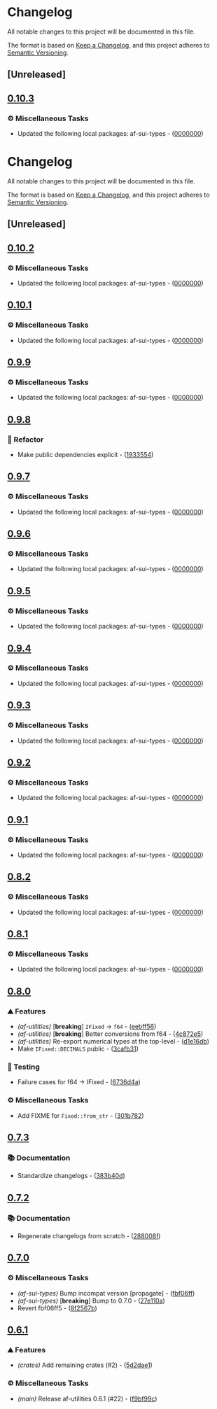 # Changelog

All notable changes to this project will be documented in this file.

The format is based on [Keep a Changelog](https://keepachangelog.com/en/1.0.0/),
and this project adheres to [Semantic Versioning](https://semver.org/spec/v2.0.0.html).

## [Unreleased]

## [0.10.3](https://github.com/AftermathFinance/aftermath-sdk-rust/compare/af-utilities-v0.10.2...af-utilities-v0.10.3)

### ⚙️ Miscellaneous Tasks

- Updated the following local packages: af-sui-types - ([0000000](https://github.com/AftermathFinance/aftermath-sdk-rust/commit/0000000))

# Changelog

All notable changes to this project will be documented in this file.

The format is based on [Keep a Changelog](https://keepachangelog.com/en/1.0.0/),
and this project adheres to [Semantic Versioning](https://semver.org/spec/v2.0.0.html).


## [Unreleased]

## [0.10.2](https://github.com/AftermathFinance/aftermath-sdk-rust/compare/af-utilities-v0.10.1...af-utilities-v0.10.2)

### ⚙️ Miscellaneous Tasks

- Updated the following local packages: af-sui-types - ([0000000](https://github.com/AftermathFinance/aftermath-sdk-rust/commit/0000000))


## [0.10.1](https://github.com/AftermathFinance/aftermath-sdk-rust/compare/af-utilities-v0.10.0...af-utilities-v0.10.1)

### ⚙️ Miscellaneous Tasks

- Updated the following local packages: af-sui-types - ([0000000](https://github.com/AftermathFinance/aftermath-sdk-rust/commit/0000000))


## [0.9.9](https://github.com/AftermathFinance/aftermath-sdk-rust/compare/af-utilities-v0.9.8...af-utilities-v0.9.9)

### ⚙️ Miscellaneous Tasks

- Updated the following local packages: af-sui-types - ([0000000](https://github.com/AftermathFinance/aftermath-sdk-rust/commit/0000000))


## [0.9.8](https://github.com/AftermathFinance/aftermath-sdk-rust/compare/af-utilities-v0.9.7...af-utilities-v0.9.8)

### 🚜 Refactor

- Make public dependencies explicit - ([1933554](https://github.com/AftermathFinance/aftermath-sdk-rust/commit/19335540faf2d55827fdfcd04aaa9c130fa306a3))


## [0.9.7](https://github.com/AftermathFinance/aftermath-sdk-rust/compare/af-utilities-v0.9.6...af-utilities-v0.9.7)

### ⚙️ Miscellaneous Tasks

- Updated the following local packages: af-sui-types - ([0000000](https://github.com/AftermathFinance/aftermath-sdk-rust/commit/0000000))


## [0.9.6](https://github.com/AftermathFinance/aftermath-sdk-rust/compare/af-utilities-v0.9.5...af-utilities-v0.9.6)

### ⚙️ Miscellaneous Tasks

- Updated the following local packages: af-sui-types - ([0000000](https://github.com/AftermathFinance/aftermath-sdk-rust/commit/0000000))


## [0.9.5](https://github.com/AftermathFinance/aftermath-sdk-rust/compare/af-utilities-v0.9.4...af-utilities-v0.9.5)

### ⚙️ Miscellaneous Tasks

- Updated the following local packages: af-sui-types - ([0000000](https://github.com/AftermathFinance/aftermath-sdk-rust/commit/0000000))


## [0.9.4](https://github.com/AftermathFinance/aftermath-sdk-rust/compare/af-utilities-v0.9.3...af-utilities-v0.9.4)

### ⚙️ Miscellaneous Tasks

- Updated the following local packages: af-sui-types - ([0000000](https://github.com/AftermathFinance/aftermath-sdk-rust/commit/0000000))


## [0.9.3](https://github.com/AftermathFinance/aftermath-sdk-rust/compare/af-utilities-v0.9.2...af-utilities-v0.9.3)

### ⚙️ Miscellaneous Tasks

- Updated the following local packages: af-sui-types - ([0000000](https://github.com/AftermathFinance/aftermath-sdk-rust/commit/0000000))


## [0.9.2](https://github.com/AftermathFinance/aftermath-sdk-rust/compare/af-utilities-v0.9.1...af-utilities-v0.9.2)

### ⚙️ Miscellaneous Tasks

- Updated the following local packages: af-sui-types - ([0000000](https://github.com/AftermathFinance/aftermath-sdk-rust/commit/0000000))


## [0.9.1](https://github.com/AftermathFinance/aftermath-sdk-rust/compare/af-utilities-v0.9.0...af-utilities-v0.9.1)

### ⚙️ Miscellaneous Tasks

- Updated the following local packages: af-sui-types - ([0000000](https://github.com/AftermathFinance/aftermath-sdk-rust/commit/0000000))


## [0.8.2](https://github.com/AftermathFinance/aftermath-sdk-rust/compare/af-utilities-v0.8.1...af-utilities-v0.8.2)

### ⚙️ Miscellaneous Tasks

- Updated the following local packages: af-sui-types - ([0000000](https://github.com/AftermathFinance/aftermath-sdk-rust/commit/0000000))


## [0.8.1](https://github.com/AftermathFinance/aftermath-sdk-rust/compare/af-utilities-v0.8.0...af-utilities-v0.8.1)

### ⚙️ Miscellaneous Tasks

- Updated the following local packages: af-sui-types - ([0000000](https://github.com/AftermathFinance/aftermath-sdk-rust/commit/0000000))


## [0.8.0](https://github.com/AftermathFinance/aftermath-sdk-rust/compare/af-utilities-v0.7.3...af-utilities-v0.8.0)

### ⛰️ Features

- *(af-utilities)* [**breaking**] `IFixed` -> `f64` - ([eebff56](https://github.com/AftermathFinance/aftermath-sdk-rust/commit/eebff564390fd922fb72604dcb3c49b36dba1090))
- *(af-utilities)* [**breaking**] Better conversions from f64 - ([4c872e5](https://github.com/AftermathFinance/aftermath-sdk-rust/commit/4c872e56e713650261a9b8b32baf98ed082d30b6))
- *(af-utilities)* Re-export numerical types at the top-level - ([d1e16db](https://github.com/AftermathFinance/aftermath-sdk-rust/commit/d1e16db45ef8d325604d2ac40e44076b928fe37e))
- Make `IFixed::DECIMALS` public - ([3cafb31](https://github.com/AftermathFinance/aftermath-sdk-rust/commit/3cafb31dfc24f1f9c787a6b730694aacbe895fd5))

### 🧪 Testing

- Failure cases for f64 -> IFixed - ([6736d4a](https://github.com/AftermathFinance/aftermath-sdk-rust/commit/6736d4a3d3e9d1052e9201314e08b73e98cd2f83))

### ⚙️ Miscellaneous Tasks

- Add FIXME for `Fixed::from_str` - ([301b782](https://github.com/AftermathFinance/aftermath-sdk-rust/commit/301b78249056223d7a7bee90a5f451972517ab74))


## [0.7.3](https://github.com/AftermathFinance/aftermath-sdk-rust/compare/af-utilities-v0.7.2...af-utilities-v0.7.3)

### 📚 Documentation

- Standardize changelogs - ([383b40d](https://github.com/AftermathFinance/aftermath-sdk-rust/commit/383b40d75c38f637aafe06438673f71e1c57d432))


## [0.7.2](https://github.com/AftermathFinance/aftermath-sdk-rust/compare/af-utilities-v0.7.1...af-utilities-v0.7.2)

### 📚 Documentation

- Regenerate changelogs from scratch - ([288008f](https://github.com/AftermathFinance/aftermath-sdk-rust/commit/288008f5b60193ea34b765d8ad605cf4f25207e9))

## [0.7.0](https://github.com/AftermathFinance/aftermath-sdk-rust/compare/af-utilities-v0.6.1...af-utilities-v0.7.0)

### ⚙️ Miscellaneous Tasks

- *(af-sui-types)* Bump incompat version [propagate] - ([fbf06ff](https://github.com/AftermathFinance/aftermath-sdk-rust/commit/fbf06ff5b383d73297a7595b6a4ca7300bdbfbd2))
- *(af-sui-types)* [**breaking**] Bump to 0.7.0 - ([27e110a](https://github.com/AftermathFinance/aftermath-sdk-rust/commit/27e110a9455d4a1b9c4d9c1a9e4e0c85728a1e96))
- Revert fbf06ff5 - ([8f2567b](https://github.com/AftermathFinance/aftermath-sdk-rust/commit/8f2567b6efd2924092cb5a5a382a5cabeaf7fafd))

## [0.6.1](https://github.com/AftermathFinance/aftermath-sdk-rust/compare/af-utilities-v0.6.0...af-utilities-v0.6.1)

### ⛰️ Features

- *(crates)* Add remaining crates (#2) - ([5d2dae1](https://github.com/AftermathFinance/aftermath-sdk-rust/commit/5d2dae1392de8ed6a5af63a0e559bd3416112b35))

### ⚙️ Miscellaneous Tasks

- *(main)* Release af-utilities 0.6.1 (#22) - ([f9bf99c](https://github.com/AftermathFinance/aftermath-sdk-rust/commit/f9bf99c20948a02b0c116318dd6daa55e4c080b5))

<!-- generated by git-cliff -->
